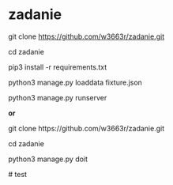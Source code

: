 # zadanie
git clone https://github.com/w3663r/zadanie.git</p>
cd zadanie</p>
pip3 install -r requirements.txt</p>
python3 manage.py loaddata fixture.json</p>
python3 manage.py runserver</p>
</p>
</p>
<b>or</b> 
</p>
</p>
git clone https://github.com/w3663r/zadanie.git</p>
cd zadanie</p>
python3 manage.py doit</p>
# test
